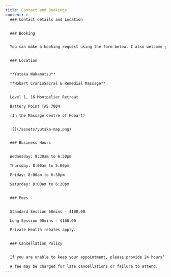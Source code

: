 ```yaml
---
title: Contact and Bookings
content: >-
  ### Contact details and Location


  ### Booking


  You can make a booking request using the form below. I also welcome your feedback and questions. I will respond to you as soon as possible. You can also contact me by email [Yutaka@hobartcraniomassage.com.au](mailto:yutaka@hobartcraniomassage.com.au) or call or text on [0432 132 600](tel:0432132600).


  ### Location


  **Yutaka Wakamatsu**

  **Hobart CranioSacral & Remedial Massage**


  Level 1, 16 Montpelier Retreat

  Battery Point TAS 7004 

  (In the Massage Centre of Hobart)


  ![](/assets/yutaka-map.png)


  ### Business Hours


  Wednesday: 9:30am to 6:30pm

  Thursday: 8:00am to 5:00pm

  Friday: 8:00am to 6:30pm

  Saturday: 8:00am to 6:30pm


  ### Fees


  Standard Session 60mins - $100.00

  Long Session 90mins - $160.00

  Private Health rebates apply.


  ### Cancellation Policy


  If you are unable to keep your appointment, please provide 24 hours’ notice. 

  A fee may be charged for late cancellations or failure to attend.
---
```

